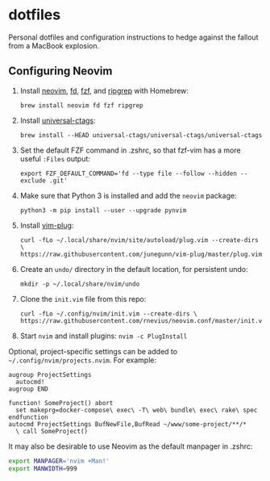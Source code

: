 # dotfiles

Personal dotfiles and configuration instructions to hedge against the fallout from a MacBook explosion.

## Configuring Neovim

1. Install [neovim](https://neovim.io/), [fd](https://github.com/sharkdp/fd), [fzf](https://github.com/junegunn/fzf), and [ripgrep](https://github.com/BurntSushi/ripgrep) with Homebrew:
    ```
    brew install neovim fd fzf ripgrep
    ```
1. Install [universal-ctags](https://github.com/universal-ctags/ctags):
    ```
    brew install --HEAD universal-ctags/universal-ctags/universal-ctags
    ```
1. Set the default FZF command in .zshrc, so that fzf-vim has a more useful `:Files` output:
    ```
    export FZF_DEFAULT_COMMAND='fd --type file --follow --hidden --exclude .git'
    ```
1. Make sure that Python 3 is installed and add the `neovim` package:
    ```
    python3 -m pip install --user --upgrade pynvim
    ```
1. Install [vim-plug](https://github.com/junegunn/vim-plug):
    ```
    curl -fLo ~/.local/share/nvim/site/autoload/plug.vim --create-dirs \
    https://raw.githubusercontent.com/junegunn/vim-plug/master/plug.vim
    ```
1. Create an `undo/` directory in the default location, for persistent undo:
    ```
    mkdir -p ~/.local/share/nvim/undo
    ```
1. Clone the `init.vim` file from this repo:
    ```
    curl -fLo ~/.config/nvim/init.vim --create-dirs \
    https://raw.githubusercontent.com/rnevius/neovim.conf/master/init.vim
    ```
1. Start `nvim` and install plugins: `nvim -c PlugInstall`

Optional, project-specific settings can be added to `~/.config/nvim/projects.nvim`. For example:

```vim
augroup ProjectSettings
  autocmd!
augroup END

function! SomeProject() abort
  set makeprg=docker-compose\ exec\ -T\ web\ bundle\ exec\ rake\ spec
endfunction
autocmd ProjectSettings BufNewFile,BufRead ~/www/some-project/**/*
  \ call SomeProject()
```

It may also be desirable to use Neovim as the default manpager in .zshrc:

```bash
export MANPAGER='nvim +Man!'
export MANWIDTH=999
```
